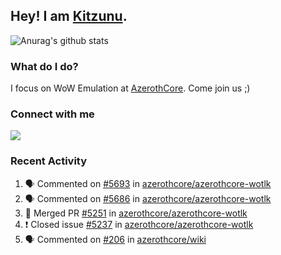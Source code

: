 ## Hey! I am [Kitzunu](https://Github.com/Kitzunu).

![Anurag's github stats](https://github-readme-stats.kitzunu.vercel.app/api?username=Kitzunu&show_icons=true)

### What do I do?

I focus on WoW Emulation at [AzerothCore](https://Github.com/AzerothCore). Come join us ;)

### Connect with me
[![](https://img.shields.io/badge/AzerothCore%20Discord-Connect%20with%20me!-green)](https://discord.com/invite/gkt4y2x)

### Recent Activity

<!--START_SECTION:activity-->
1. 🗣 Commented on [#5693](https://github.com/azerothcore/azerothcore-wotlk/issues/5693) in [azerothcore/azerothcore-wotlk](https://github.com/azerothcore/azerothcore-wotlk)
2. 🗣 Commented on [#5686](https://github.com/azerothcore/azerothcore-wotlk/issues/5686) in [azerothcore/azerothcore-wotlk](https://github.com/azerothcore/azerothcore-wotlk)
3. 🎉 Merged PR [#5251](https://github.com/azerothcore/azerothcore-wotlk/pull/5251) in [azerothcore/azerothcore-wotlk](https://github.com/azerothcore/azerothcore-wotlk)
4. ❗️ Closed issue [#5237](https://github.com/azerothcore/azerothcore-wotlk/issues/5237) in [azerothcore/azerothcore-wotlk](https://github.com/azerothcore/azerothcore-wotlk)
5. 🗣 Commented on [#206](https://github.com/azerothcore/wiki/issues/206) in [azerothcore/wiki](https://github.com/azerothcore/wiki)
<!--END_SECTION:activity-->
